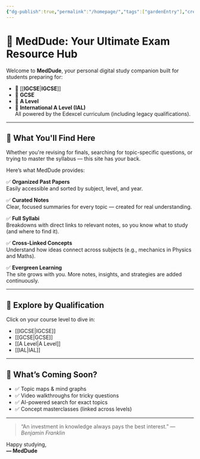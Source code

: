 ```yaml
---
{"dg-publish":true,"permalink":"/homepage/","tags":["gardenEntry"],"created":"2025-06-13T06:28:12.857+03:00","updated":"2025-06-13T07:03:12.111+03:00"}
---
```


# 🧠 MedDude: Your Ultimate Exam Resource Hub

Welcome to **MedDude**, your personal digital study companion built for students preparing for:
- 📘 [[**IGCSE**\|**IGCSE**]]
- 📕 **GCSE**
- 📗 **A Level**
- 📙 **International A Level (IAL)**  
All powered by the Edexcel curriculum (including legacy qualifications).

---

## 🎯 What You'll Find Here

Whether you're revising for finals, searching for topic-specific questions, or trying to master the syllabus — this site has your back.

Here’s what MedDude provides:

✅ **Organized Past Papers**  
Easily accessible and sorted by subject, level, and year.

✅ **Curated Notes**  
Clear, focused summaries for every topic — created for real understanding.

✅ **Full Syllabi**  
Breakdowns with direct links to relevant notes, so you know what to study (and where to find it).

✅ **Cross-Linked Concepts**  
Understand how ideas connect across subjects (e.g., mechanics in Physics and Maths).

✅ **Evergreen Learning**  
The site grows with you. More notes, insights, and strategies are added continuously.

---

## 🧭 Explore by Qualification

Click on your course level to dive in:

- [[IGCSE\|IGCSE]]
- [[GCSE\|GCSE]]
- [[A Level\|A Level]]
- [[IAL\|IAL]]

---

## 🚀 What’s Coming Soon?

- ✅ Topic maps & mind graphs  
- ✅ Video walkthroughs for tricky questions  
- ✅ AI-powered search for exact topics  
- ✅ Concept masterclasses (linked across levels)

---

> “An investment in knowledge always pays the best interest.” — *Benjamin Franklin*

Happy studying,  
**— MedDude**
